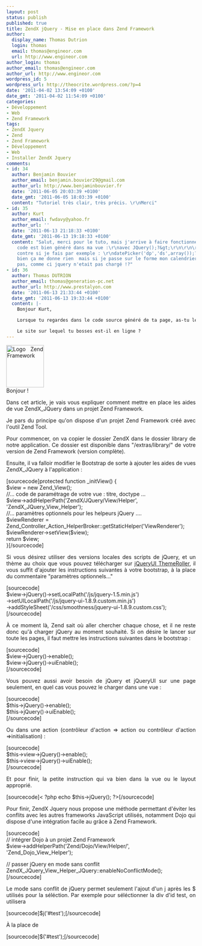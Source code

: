 ```yaml
---
layout: post
status: publish
published: true
title: ZendX jQuery - Mise en place dans Zend Framework
author:
  display_name: Thomas Dutrion
  login: thomas
  email: thomas@engineor.com
  url: http://www.engineor.com
author_login: thomas
author_email: thomas@engineor.com
author_url: http://www.engineor.com
wordpress_id: 5
wordpress_url: http://theocrite.wordpress.com/?p=4
date: '2011-04-02 13:54:09 +0100'
date_gmt: '2011-04-02 11:54:09 +0100'
categories:
- Développement
- Web
- Zend Framework
tags:
- ZendX Jquery
- Zend
- Zend Framework
- Développement
- Web
- Installer ZendX Jquery
comments:
- id: 34
  author: Benjamin Bouvier
  author_email: benjamin.bouvier29@gmail.com
  author_url: http://www.benjaminbouvier.fr
  date: '2011-06-05 20:03:39 +0100'
  date_gmt: '2011-06-05 18:03:39 +0100'
  content: "Tutoriel très clair, très précis. \r\nMerci"
- id: 35
  author: Kurt
  author_email: fwdavy@yahoo.fr
  author_url: ''
  date: '2011-06-13 21:18:33 +0100'
  date_gmt: '2011-06-13 19:18:33 +0100'
  content: "Salut, merci pour le tuto, mais j'arrive à faire fonctionner Jquery.\r\nMon
    code est bien généré dans ma vue :\r\navec JQuery();?&gt;\r\n\r\n\r\n\r\n\r\nPar
    contre si je fais par exemple : \r\ndatePicker('dp','ds',array());?&gt;\r\n\r\n\r\n....et
    bien ça me donne rien  mais si je passe sur le forme mon calendrier n'apparait
    pas, comme ci jquery n'etait pas chargé !?"
- id: 36
  author: Thomas DUTRION
  author_email: thomas@generation-pc.net
  author_url: http://www.prestalyon.com
  date: '2011-06-13 21:33:44 +0100'
  date_gmt: '2011-06-13 19:33:44 +0100'
  content: |-
    Bonjour Kurt,

    Lorsque tu regardes dans le code source généré de ta page, as-tu les trois inclusions nécessaires ? (jquery, jquery Ui et le css de jqueryUI) ?

    Le site sur lequel tu bosses est-il en ligne ?
---
```

<p style="text-align: justify;"><img class="alignright" title="Logo Zend Framework" src="http://www.throrinstudio.com/images/design/logo_zf.png" alt="Logo Zend Framework" width="100" height="112" /><br />
Bonjour !</p>
<p style="text-align: justify;">Dans cet article, je vais vous expliquer comment mettre en place les aides de vue ZendX_JQuery dans un projet Zend Framework.</p>
<p style="text-align: justify;">Je pars du principe qu'on dispose d'un projet Zend Framework créé avec l'outil Zend Tool.</p>
<p style="text-align: justify;">Pour commencer, on va copier le dossier ZendX dans le dossier library de notre application. Ce dossier est disponible dans "/extras/library/" de votre version de Zend Framework (version complète).</p>
<p style="text-align: justify;">Ensuite, il va falloir modifier le Bootstrap de sorte à ajouter les aides de vues ZendX_JQuery à l'application :</p>
<p>[sourcecode]protected function _initView() {<br />
    $view = new Zend_View();<br />
    //... code de paramétrage de votre vue : titre, doctype ...<br />
    $view->addHelperPath('ZendX/JQuery/View/Helper', 'ZendX_JQuery_View_Helper');<br />
    //... paramètres optionnels pour les helpeurs jQuery ....<br />
    $viewRenderer = Zend_Controller_Action_HelperBroker::getStaticHelper('ViewRenderer');<br />
    $viewRenderer->setView($view);<br />
    return $view;<br />
}[/sourcecode]</p>
<p style="text-align: justify;">Si vous désirez utiliser des versions locales des scripts de jQuery, et un thème au choix que vous pouvez télécharger sur <a href="http://jqueryui.com/themeroller/">jQueryUI ThemeRoller</a>, il vous suffit d'ajouter les instructions suivantes à votre bootstrap, à la place du commentaire "paramètres optionnels..."</p>
<p>[sourcecode]<br />
$view->jQuery()->setLocalPath('/js/jquery-1.5.min.js')<br />
                      ->setUILocalPath('/js/jquery-ui-1.8.9.custom.min.js')<br />
                      ->addStyleSheet('/css/smoothness/jquery-ui-1.8.9.custom.css');<br />
[/sourcecode]</p>
<p style="text-align: justify;">À ce moment là, Zend sait où aller chercher chaque chose, et il ne reste donc qu'à charger jQuery au moment souhaité. Si on désire le lancer sur toute les pages, il faut mettre les instructions suivantes dans le bootstrap :</p>
<p>[sourcecode]<br />
$view->jQuery()->enable();<br />
$view->jQuery()->uiEnable();<br />
[/sourcecode]</p>
<p style="text-align: justify;">Vous pouvez aussi avoir besoin de jQuery et jQueryUI sur une page seulement, en quel cas vous pouvez le charger dans une vue :</p>
<p>[sourcecode]<br />
$this->jQuery()->enable();<br />
$this->jQuery()->uiEnable();<br />
[/sourcecode]</p>
<p style="text-align: justify;">Ou dans une action (contrôleur d'action => action ou contrôleur d'action =>initialisation) :</p>
<p>[sourcecode]<br />
$this->view->jQuery()->enable();<br />
$this->view->jQuery()->uiEnable();<br />
[/sourcecode]</p>
<p style="text-align: justify;">Et pour finir, la petite instruction qui va bien dans la vue ou le layout approprié.</p>
<p>[sourcecode]< ?php echo $this->jQuery(); ?>[/sourcecode]</p>
<p style="text-align: justify;">Pour finir, ZendX Jquery nous propose une méthode permettant d'éviter les conflits avec les autres frameworks JavaScript utilisés, notamment Dojo qui dispose d'une intégration facile au grâce à Zend Framework.</p>
<p>[sourcecode]<br />
// intégrer Dojo à un projet Zend Framework<br />
$view->addHelperPath('Zend/Dojo/View/Helper/', 'Zend_Dojo_View_Helper');</p>
<p>// passer jQuery en mode sans conflit<br />
ZendX_JQuery_View_Helper_JQuery::enableNoConflictMode();<br />
[/sourcecode]</p>
<p style="text-align:justify;">Le mode sans conflit de jQuery permet seulement l'ajout d'un j après les $ utilisés pour la séléction. Par exemple pour séléctionner la div d'id test, on utilisera</p>
<p>[sourcecode]$j('#test');[/sourcecode]</p>
<p style="text-align:justify;">À la place de </p>
<p>[sourcecode]$('#test');[/sourcecode]</p>
